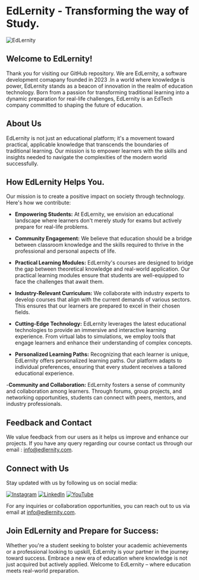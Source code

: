 # EdLernity - Transforming the way of Study.

![EdLernity](https://avatars.githubusercontent.com/u/153767535?s=400&u=faf44d6199b616ca7b9af224be4829df9a4d744f&v=4)

## Welcome to EdLernity!

Thank you for visiting our GitHub repository. We are EdLernity, a software development comapany founded in 2023 .In a world where knowledge is power, EdLernity stands as a beacon of innovation in the realm of education technology. Born from a passion for transforming traditional learning into a dynamic preparation for real-life challenges, EdLernity is an EdTech company committed to shaping the future of education.

## About Us

EdLernity is not just an educational platform; it's a movement toward practical, applicable knowledge that transcends the boundaries of traditional learning. Our mission is to empower learners with the skills and insights needed to navigate the complexities of the modern world successfully.

## How EdLernity Helps You.

Our mission is to create a positive impact on society through technology. Here's how we contribute:

- **Empowering Students:** At EdLernity, we envision an educational landscape where learners don't merely study for exams but actively prepare for real-life problems.

- **Community Engagement:** We believe that education should be a bridge between classroom knowledge and the skills required to thrive in the professional and personal aspects of life.

- **Practical Learning Modules:** EdLernity's courses are designed to bridge the gap between theoretical knowledge and real-world application. Our practical learning modules ensure that students are well-equipped to face the challenges that await them.
  
- **Industry-Relevant Curriculum:** We collaborate with industry experts to develop courses that align with the current demands of various sectors. This ensures that our learners are prepared to excel in their chosen fields.

- **Cutting-Edge Technology:** EdLernity leverages the latest educational technologies to provide an immersive and interactive learning experience. From virtual labs to simulations, we employ tools that engage learners and enhance their understanding of complex concepts.

- **Personalized Learning Paths:** Recognizing that each learner is unique, EdLernity offers personalized learning paths. Our platform adapts to individual preferences, ensuring that every student receives a tailored educational experience.

-**Community and Collaboration:** EdLernity fosters a sense of community and collaboration among learners. Through forums, group projects, and networking opportunities, students can connect with peers, mentors, and industry professionals.


## Feedback and Contact

We value feedback from our users as it helps us improve and enhance our projects. If you have any query regarding our course contact us through our email : [info@edlernity.com](info@edlernity.com).

## Connect with Us

Stay updated with us by following us on social media:

[![Instagram](https://img.shields.io/badge/Instagram-E4405F?style=flat&logo=instagram&logoColor=white)](https://www.instagram.com/edlernity)
[![LinkedIn](https://img.shields.io/badge/LinkedIn-0077B5?style=flat&logo=linkedin&logoColor=white)](https://www.linkedin.com/company/edlernity)
[![YouTube](https://img.shields.io/badge/YouTube-FF0000?style=flat&logo=youtube&logoColor=white)](https://www.youtube.com/@EdLernity)

For any inquiries or collaboration opportunities, you can reach out to us via email at [info@edlernity.com](info@edlernity.com).

## Join EdLernity and Prepare for Success:

Whether you're a student seeking to bolster your academic achievements or a professional looking to upskill, EdLernity is your partner in the journey toward success. Embrace a new era of education where knowledge is not just acquired but actively applied. Welcome to EdLernity – where education meets real-world preparation.
